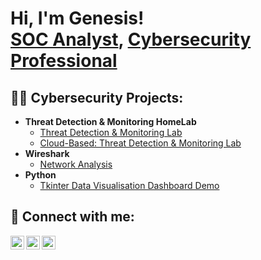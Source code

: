 <h1>Hi, I'm Genesis! <br/><a href="https://github.com/genvarelli">SOC Analyst</a>, <a href="https://www.linkedin.com/in/genesisvarelli/">Cybersecurity Professional</a>
<h2>👨‍💻 Cybersecurity Projects:</h2>

- <b>Threat Detection & Monitoring HomeLab</b>
  - [Threat Detection & Monitoring Lab](https://github.com/Genvarelli/Threat-Detection-Monitoring-Lab)
  - [Cloud-Based: Threat Detection & Monitoring Lab](https://github.com/Genvarelli/Cloud-Based-Threat-Detection-Home-Lab)
- <b>Wireshark</b>
  - [Network Analysis](https://github.com/Genvarelli/Wireshark-Network-Analysis)
- <b>Python</b>
  - [Tkinter Data Visualisation Dashboard Demo](https://github.com/Genvarelli/Data_visualisation_Dashboard)


<h2> 🤳 Connect with me:</h2>

[<img align="left" alt="GenesisVarelli | YouTube" width="22px" src="https://cdn.jsdelivr.net/npm/simple-icons@v3/icons/youtube.svg" />][youtube]
[<img align="left" alt="GenesisVarelli | LinkedIn" width="22px" src="https://cdn.jsdelivr.net/npm/simple-icons@v3/icons/linkedin.svg" />][linkedin]
[<img align="left" alt="GenesisVarelli | Instagram" width="22px" src="https://cdn.jsdelivr.net/npm/simple-icons@v3/icons/instagram.svg" />][instagram]


[youtube]: https://www.youtube.com/@Genvarelli
[instagram]: https://www.instagram.com/GenesisVarelli/
[linkedin]: https://linkedin.com/in/GenesisVarelli

<!--
**Genvarelli/Genvarelli** is a ✨ _special_ ✨ repository because its `README.md` (this file) appears on your GitHub profile.

Here are some ideas to get you started:

- 🔭 I’m currently working on ...
- 🌱 I’m currently learning ...
- 👯 I’m looking to collaborate on ...
- 🤔 I’m looking for help with ...
- 💬 Ask me about ...
- 📫 How to reach me: ...
- 😄 Pronouns: ...
- ⚡ Fun fact: ...
-->
